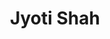 ---
# Display name
title: Jyoti Shah

# Full name (for SEO)
first_name: Jyoti
last_name: Shah

# Status emoji
status:
  icon: ☕️

# Is this the primary user of the site?
superuser: false

# Role/position/tagline
role: Advisory Partner | Director of Application Development @ ADP

# Organizations/Affiliations to show in About widget
organizations:
  - name: ADP
    url: https://www.adp.com/

# Short bio (displayed in user profile at end of posts)
bio: Jyoti Shah is a seasoned technology leader with over two decades of experience in application development, digital transformation, and AI innovation. As Director of Application Development at ADP, she combines deep technical acumen with strategic vision to drive scalable enterprise solutions. With 15 years as a full stack developer, Jyoti has mastered modern technologies including React, Angular, Java, and JavaScript. In recent years, she has led AI-powered initiatives that optimize client engagement and sales intelligence. Jyoti is also a passionate advocate for inclusion and community growth—she is one of the leaders in the IWIN (International Women's Inclusion Network) chapter at ADP and actively volunteers across multiple social causes. A committed mentor and hackathon judge, she is known for nurturing talent, fostering cross-functional collaboration, and aligning technology with business value. Jyoti’s leadership lies at the intersection of innovation, operational excellence, and impact-driven development.

# Social Networking
# Need to use another icon? Simply download the SVG icon to your `assets/media/icons/` folder.
profiles:
  - icon: at-symbol
    url: 'mailto:your-email@example.com'
    label: E-mail Me
  - icon: brands/x
    url: https://twitter.com/GetResearchDev
  - icon: brands/instagram
    url: https://www.instagram.com/
  - icon: brands/linkedin
    url: https://www.linkedin.com/
  # Link to a PDF of your resume/CV - upload it to `static/uploads/resume.pdf`
  - icon: academicons/cv
    url: uploads/resume.pdf
    label: Download my resume
  - icon: rss
    url: ./post/index.xml
    label: Subscribe to my blog via RSS feed

# Highlight the author in author lists? (true/false)
highlight_name: true

user_groups: 
  - Advisors

# Author's website URL
website: ""
---